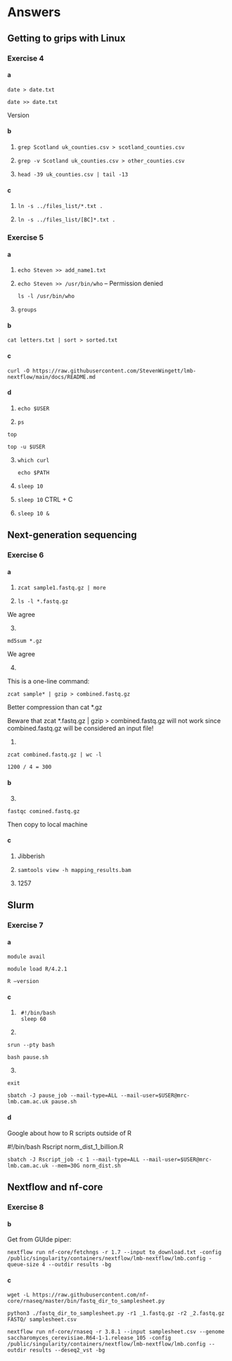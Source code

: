 # Answers
## Getting to grips with Linux
### Exercise 4
#### a
`date > date.txt`

`date >> date.txt`

Version

#### b
1.    `grep Scotland uk_counties.csv > scotland_counties.csv`
   
2.    `grep -v Scotland uk_counties.csv > other_counties.csv`

3.    `head -39 uk_counties.csv | tail -13`

#### c
1.    `ln -s ../files_list/*.txt .`
   
2.    `ln -s ../files_list/[BC]*.txt .`


### Exercise 5
#### a
1.    `echo Steven >> add_name1.txt`

2.    `echo Steven >> /usr/bin/who` – Permission denied

      `ls -l /usr/bin/who`

3.    `groups`

#### b
`cat letters.txt | sort > sorted.txt`

#### c
`curl -O https://raw.githubusercontent.com/StevenWingett/lmb-nextflow/main/docs/README.md`

#### d
1.    `echo $USER`

2.    `ps `

`top `

`top -u $USER`

3.    `which curl`

      `echo $PATH`

4.    `sleep 10`

5.    `sleep 10`  CTRL + C

6.    `sleep 10 &`


## Next-generation sequencing
### Exercise 6
#### a
1.    `zcat sample1.fastq.gz | more`

2.    `ls -l *.fastq.gz`

We agree

3.    
`md5sum *.gz`

We agree

4.    
This is a one-line command:

`zcat sample* | gzip > combined.fastq.gz`

Better compression than cat *.gz

Beware that zcat *.fastq.gz | gzip > combined.fastq.gz will not work since combined.fastq.gz will be considered an input file!

1.    
`zcat combined.fastq.gz | wc -l`

`1200 / 4 = 300`

#### b
3.    
`fastqc comined.fastq.gz`

Then copy to local machine

#### c
1.    Jibberish

2.    `samtools view -h mapping_results.bam`

3.    1257


## Slurm
### Exercise 7
#### a
`module avail`

`module load R/4.2.1`

`R –version`

#### c
1.     
        #!/bin/bash
        sleep 60

2.    
`srun --pty bash`

`bash pause.sh`

3.    
`exit`

`sbatch -J pause_job --mail-type=ALL --mail-user=$USER@mrc-lmb.cam.ac.uk pause.sh`

#### d
Google about how to R scripts outside of R

#!/bin/bash
Rscript norm_dist_1_billion.R

`sbatch -J Rscript_job -c 1 --mail-type=ALL --mail-user=$USER@mrc-lmb.cam.ac.uk --mem=30G norm_dist.sh`


## Nextflow and nf-core
### Exercise 8
#### b
Get from GUIde piper:

`nextflow run nf-core/fetchngs -r 1.7 --input to_download.txt -config /public/singularity/containers/nextflow/lmb-nextflow/lmb.config -queue-size 4 --outdir results -bg`

#### c
`wget -L https://raw.githubusercontent.com/nf-core/rnaseq/master/bin/fastq_dir_to_samplesheet.py`

`python3 ./fastq_dir_to_samplesheet.py -r1 _1.fastq.gz -r2 _2.fastq.gz FASTQ/ samplesheet.csv`

`nextflow run nf-core/rnaseq -r 3.8.1 --input samplesheet.csv --genome saccharomyces_cerevisiae.R64-1-1.release_105 -config /public/singularity/containers/nextflow/lmb-nextflow/lmb.config --outdir results --deseq2_vst -bg`
